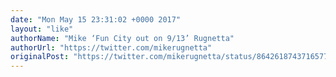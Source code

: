 ```yaml
---
date: "Mon May 15 23:31:02 +0000 2017"
layout: "like"
authorName: "Mike ‘Fun City out on 9/13’ Rugnetta"
authorUrl: "https://twitter.com/mikerugnetta"
originalPost: "https://twitter.com/mikerugnetta/status/864261874371657729"
---
```

